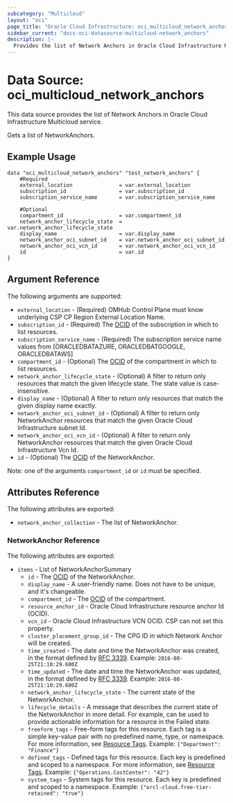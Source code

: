 ```yaml
---
subcategory: "Multicloud"
layout: "oci"
page_title: "Oracle Cloud Infrastructure: oci_multicloud_network_anchors"
sidebar_current: "docs-oci-datasource-multicloud-network_anchors"
description: |-
  Provides the list of Network Anchors in Oracle Cloud Infrastructure Multicloud service
---
```


# Data Source: oci_multicloud_network_anchors
This data source provides the list of Network Anchors in Oracle Cloud Infrastructure Multicloud service.

Gets a list of NetworkAnchors.

## Example Usage

```hcl
data "oci_multicloud_network_anchors" "test_network_anchors" {
	#Required
	external_location 				= var.external_location
	subscription_id 				= var.subscription_id
	subscription_service_name 		= var.subscription_service_name

	#Optional
	compartment_id 					= var.compartment_id
	network_anchor_lifecycle_state 	= var.network_anchor_lifecycle_state
	display_name 					= var.display_name
	network_anchor_oci_subnet_id 	= var.network_anchor_oci_subnet_id
	network_anchor_oci_vcn_id 		= var.network_anchor_oci_vcn_id
	id 								= var.id
}
```

## Argument Reference

The following arguments are supported:

* `external_location` - (Required) OMHub Control Plane must know underlying CSP CP Region External Location Name.
* `subscription_id` - (Required) The [OCID](https://docs.cloud.oracle.com/iaas/Content/General/Concepts/identifiers.htm) of the subscription in which to list resources.
* `subscription_service_name` - (Required) The subscription service name values from [ORACLEDBATAZURE, ORACLEDBATGOOGLE, ORACLEDBATAWS]
* `compartment_id` - (Optional) The [OCID](https://docs.cloud.oracle.com/iaas/Content/General/Concepts/identifiers.htm) of the compartment in which to list resources.
* `network_anchor_lifecycle_state` - (Optional) A filter to return only resources that match the given lifecycle state. The state value is case-insensitive.
* `display_name` - (Optional) A filter to return only resources that match the given display name exactly.
* `network_anchor_oci_subnet_id` - (Optional) A filter to return only NetworkAnchor resources that match the given Oracle Cloud Infrastructure subnet Id.
* `network_anchor_oci_vcn_id` - (Optional) A filter to return only NetworkAnchor resources that match the given Oracle Cloud Infrastructure Vcn Id.
* `id` - (Optional) The [OCID](https://docs.cloud.oracle.com/iaas/Content/General/Concepts/identifiers.htm) of the NetworkAnchor.

Note: one of the arguments `compartment_id` or `id` must be specified.

## Attributes Reference

The following attributes are exported:

* `network_anchor_collection` - The list of NetworkAnchor.

### NetworkAnchor Reference

The following attributes are exported:

* `items` - List of NetworkAnchorSummary
	* `id` - The [OCID](https://docs.cloud.oracle.com/iaas/Content/General/Concepts/identifiers.htm) of the NetworkAnchor.
    * `display_name` - A user-friendly name. Does not have to be unique, and it's changeable.
    * `compartment_id` - The [OCID](https://docs.cloud.oracle.com/iaas/Content/General/Concepts/identifiers.htm) of the compartment.
    * `resource_anchor_id` - Oracle Cloud Infrastructure resource anchor Id (OCID).
    * `vcn_id` - Oracle Cloud Infrastructure VCN OCID. CSP can not set this property.
    * `cluster_placement_group_id` - The CPG ID in which Network Anchor will be created.
    * `time_created` - The date and time the NetworkAnchor was created, in the format defined by [RFC 3339](https://tools.ietf.org/html/rfc3339).  Example: `2016-08-25T21:10:29.600Z`
    * `time_updated` - The date and time the NetworkAnchor was updated, in the format defined by [RFC 3339](https://tools.ietf.org/html/rfc3339).  Example: `2016-08-25T21:10:29.600Z`
    * `network_anchor_lifecycle_state` - The current state of the NetworkAnchor.
    * `lifecycle_details` - A message that describes the current state of the NetworkAnchor in more detail. For example, can be used to provide actionable information for a resource in the Failed state.
    * `freeform_tags` - Free-form tags for this resource. Each tag is a simple key-value pair with no predefined name, type, or namespace. For more information, see [Resource Tags](https://docs.cloud.oracle.com/iaas/Content/General/Concepts/resourcetags.htm).  Example: `{"Department": "Finance"}`
    * `defined_tags` - Defined tags for this resource. Each key is predefined and scoped to a namespace. For more information, see [Resource Tags](https://docs.cloud.oracle.com/iaas/Content/General/Concepts/resourcetags.htm).  Example: `{"Operations.CostCenter": "42"}`
    * `system_tags` - System tags for this resource. Each key is predefined and scoped to a namespace.  Example: `{"orcl-cloud.free-tier-retained": "true"}`